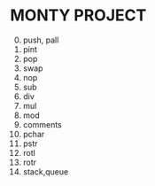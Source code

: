 # MONTY PROJECT
0. push, pall
1. pint
2. pop
3. swap
5. nop
6. sub
7. div
8. mul
9. mod
10. comments
11. pchar
12. pstr
13. rotl
14. rotr
15. stack,queue

